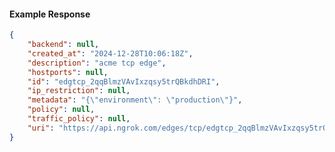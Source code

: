<!-- Code generated for API Clients. DO NOT EDIT. -->

#### Example Response

```json
{
	"backend": null,
	"created_at": "2024-12-28T10:06:18Z",
	"description": "acme tcp edge",
	"hostports": null,
	"id": "edgtcp_2qqBlmzVAvIxzqsy5trQBkdhDRI",
	"ip_restriction": null,
	"metadata": "{\"environment\": \"production\"}",
	"policy": null,
	"traffic_policy": null,
	"uri": "https://api.ngrok.com/edges/tcp/edgtcp_2qqBlmzVAvIxzqsy5trQBkdhDRI"
}
```
